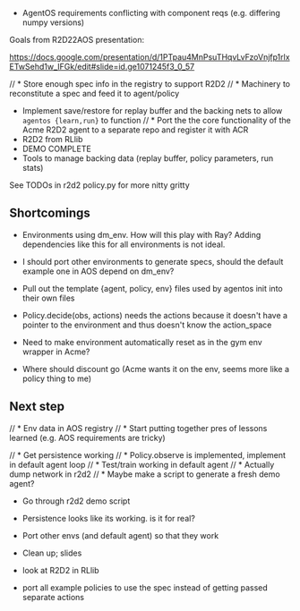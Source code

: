* AgentOS requirements conflicting with component reqs (e.g. differing numpy versions)


Goals from R2D22AOS presentation: 

https://docs.google.com/presentation/d/1PTpau4MnPsuTHqvLvFzoVnjfp1rlxETwSehd1w_IFGk/edit#slide=id.ge1071245f3_0_57

// * Store enough spec info in the registry to support R2D2
// * Machinery to reconstitute a spec and feed it to agent/policy
* Implement save/restore for replay buffer and the backing nets to allow `agentos {learn,run}` to function
// * Port the the core functionality of the Acme R2D2 agent to a separate repo and register it with ACR
* R2D2 from RLlib
* DEMO COMPLETE
* Tools to manage backing data (replay buffer, policy parameters, run stats)


See TODOs in r2d2 policy.py for more nitty gritty

## Shortcomings

* Environments using dm_env.  How will this play with Ray?  Adding dependencies
  like this for all environments is not ideal.

* I should port other environments to generate specs, should the default
  example one in AOS depend on dm_env?

* Pull out the template {agent, policy, env} files used by agentos init into
  their own files

* Policy.decide(obs, actions) needs the actions because it doesn't have a
  pointer to the environment and thus doesn't know the action_space

* Need to make environment automatically reset as in the gym env wrapper in
  Acme?

* Where should discount go (Acme wants it on the env, seems more like a policy
  thing to me)


## Next step

// * Env data in AOS registry
// * Start putting together pres of lessons learned (e.g. AOS requirements are tricky)

// * Get persistence working
//    * Policy.observe is implemented, implement in default agent loop
//    * Test/train working in default agent
//    * Actually dump network in r2d2
//    * Maybe make a script to generate a fresh demo agent?

* Go through r2d2 demo script
* Persistence looks like its working.  is it for real?
* Port other envs (and default agent) so that they work
* Clean up; slides


* look at R2D2 in RLlib
* port all example policies to use the spec instead of getting passed separate actions
